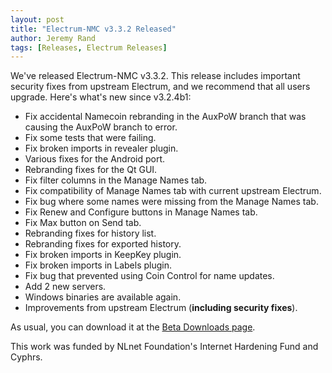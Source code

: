 ```yaml
---
layout: post
title: "Electrum-NMC v3.3.2 Released"
author: Jeremy Rand
tags: [Releases, Electrum Releases]
---
```


We've released Electrum-NMC v3.3.2.  This release includes important security fixes from upstream Electrum, and we recommend that all users upgrade.  Here's what's new since v3.2.4b1:

* Fix accidental Namecoin rebranding in the AuxPoW branch that was causing the AuxPoW branch to error.
* Fix some tests that were failing.
* Fix broken imports in revealer plugin.
* Various fixes for the Android port.
* Rebranding fixes for the Qt GUI.
* Fix filter columns in the Manage Names tab.
* Fix compatibility of Manage Names tab with current upstream Electrum.
* Fix bug where some names were missing from the Manage Names tab.
* Fix Renew and Configure buttons in Manage Names tab.
* Fix Max button on Send tab.
* Rebranding fixes for history list.
* Rebranding fixes for exported history.
* Fix broken imports in KeepKey plugin.
* Fix broken imports in Labels plugin.
* Fix bug that prevented using Coin Control for name updates.
* Add 2 new servers.
* Windows binaries are available again.
* Improvements from upstream Electrum (**including security fixes**).

As usual, you can download it at the [Beta Downloads page]({{site.baseurl}}download/betas/#electrum-nmc).

This work was funded by NLnet Foundation's Internet Hardening Fund and Cyphrs.

